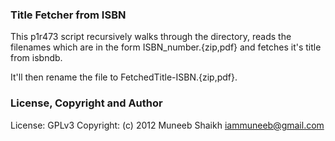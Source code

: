 ### Title Fetcher from ISBN

This p1r473 script recursively walks through the directory, reads the filenames
which are in the form ISBN_number.{zip,pdf} and fetches it's title from
isbndb.

It'll then rename the file to FetchedTitle-ISBN.{zip,pdf}.


### License, Copyright and Author

License: GPLv3
Copyright: (c) 2012 Muneeb Shaikh <iammuneeb@gmail.com>
